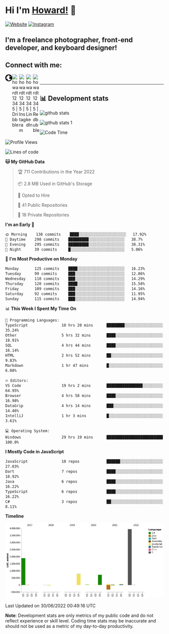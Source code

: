 # Hi I'm [Howard!][website] 👋

[![Website](https://img.shields.io/website?label=howardt12345.com&style=for-the-badge&url=https%3A%2F%2Fhowardt12345.com)](https://howardt12345.com)
[![Instagram](https://img.shields.io/badge/instagram-%23E4405F.svg?&style=for-the-badge&logo=instagram&logoColor=white)](https://instagram.com/howardt12345)

I'm a freelance photographer, front-end developer, and keyboard designer!
---

## Connect with me:

[<img align="left" alt="howardt12345.com" width="22px" src="https://raw.githubusercontent.com/iconic/open-iconic/master/svg/globe.svg" />][website]
[<img align="left" alt="howardt12345 | Dribbble" width="22px" src="https://cdn.jsdelivr.net/npm/simple-icons@v3/icons/dribbble.svg" />][dribbble]
[<img align="left" alt="howardt12345 | Instagram" width="22px" src="https://cdn.jsdelivr.net/npm/simple-icons@v3/icons/instagram.svg" />][instagram]
[<img align="left" alt="howardt12345 | LinkedIn" width="22px" src="https://cdn.jsdelivr.net/npm/simple-icons@v3/icons/linkedin.svg" />][linkedin]
[<img align="left" alt="howardt12345 | Redbubble" width="22px" src="https://cdn.jsdelivr.net/npm/simple-icons@v3/icons/redbubble.svg" />][redbubble]

<br />

---

## 📊 Development stats

![github stats](https://github-readme-stats.vercel.app/api?username=howardt12345&show_icons=true&hide_border=true&theme=dark&hide=contribs,issues)

![github stats 1](https://github-readme-stats.vercel.app/api/top-langs?username=howardt12345&langs_count=8&show_icons=true&hide_border=true&theme=dark&layout=compact)

<!--START_SECTION:waka-->
![Code Time](http://img.shields.io/badge/Code%20Time-0%20secs-blue)

![Profile Views](http://img.shields.io/badge/Profile%20Views-0-blue)

![Lines of code](https://img.shields.io/badge/From%20Hello%20World%20I%27ve%20Written-7%20Million%20lines%20of%20code-blue)

**🐱 My GitHub Data** 

> 🏆 711 Contributions in the Year 2022
 > 
> 📦 2.8 MB Used in GitHub's Storage 
 > 
> 💼 Opted to Hire
 > 
> 📜 41 Public Repositories 
 > 
> 🔑 18 Private Repositories  
 > 
**I'm an Early 🐤** 

```text
🌞 Morning    138 commits    ████░░░░░░░░░░░░░░░░░░░░░   17.92% 
🌆 Daytime    298 commits    █████████░░░░░░░░░░░░░░░░   38.7% 
🌃 Evening    295 commits    █████████░░░░░░░░░░░░░░░░   38.31% 
🌙 Night      39 commits     █░░░░░░░░░░░░░░░░░░░░░░░░   5.06%

```
📅 **I'm Most Productive on Monday** 

```text
Monday       125 commits    ████░░░░░░░░░░░░░░░░░░░░░   16.23% 
Tuesday      99 commits     ███░░░░░░░░░░░░░░░░░░░░░░   12.86% 
Wednesday    110 commits    ███░░░░░░░░░░░░░░░░░░░░░░   14.29% 
Thursday     120 commits    ████░░░░░░░░░░░░░░░░░░░░░   15.58% 
Friday       109 commits    ███░░░░░░░░░░░░░░░░░░░░░░   14.16% 
Saturday     92 commits     ███░░░░░░░░░░░░░░░░░░░░░░   11.95% 
Sunday       115 commits    ███░░░░░░░░░░░░░░░░░░░░░░   14.94%

```


📊 **This Week I Spent My Time On** 

```text
💬 Programming Languages: 
TypeScript               10 hrs 20 mins      ████████░░░░░░░░░░░░░░░░░   35.24% 
Other                    5 hrs 32 mins       ████░░░░░░░░░░░░░░░░░░░░░   18.91% 
SQL                      4 hrs 44 mins       ████░░░░░░░░░░░░░░░░░░░░░   16.14% 
HTML                     2 hrs 52 mins       ██░░░░░░░░░░░░░░░░░░░░░░░   9.83% 
Markdown                 1 hr 47 mins        █░░░░░░░░░░░░░░░░░░░░░░░░   6.08%

🔥 Editors: 
VS Code                  19 hrs 2 mins       ████████████████░░░░░░░░░   64.95% 
Browser                  4 hrs 58 mins       ████░░░░░░░░░░░░░░░░░░░░░   16.98% 
DataGrip                 4 hrs 14 mins       ███░░░░░░░░░░░░░░░░░░░░░░   14.46% 
IntelliJ                 1 hr 3 mins         █░░░░░░░░░░░░░░░░░░░░░░░░   3.61%

💻 Operating System: 
Windows                  29 hrs 19 mins      █████████████████████████   100.0%

```

**I Mostly Code in JavaScript** 

```text
JavaScript               10 repos            ██████░░░░░░░░░░░░░░░░░░░   27.03% 
Dart                     7 repos             ████░░░░░░░░░░░░░░░░░░░░░   18.92% 
Java                     6 repos             ████░░░░░░░░░░░░░░░░░░░░░   16.22% 
TypeScript               6 repos             ████░░░░░░░░░░░░░░░░░░░░░   16.22% 
C#                       3 repos             ██░░░░░░░░░░░░░░░░░░░░░░░   8.11%

```


**Timeline**

![Chart not found](https://raw.githubusercontent.com/howardt12345/howardt12345/master/charts/bar_graph.png) 


 Last Updated on 30/06/2022 00:49:16 UTC
<!--END_SECTION:waka-->

**Note**: Development stats are only metrics of my public code and do not reflect experience or skill level. Coding time stats may be inaccurate and should not be used as a metric of my day-to-day productivity.

[website]: https://howardt12345.com
[dribbble]: https://dribbble.com/howardt12345
[instagram]: https://instagram.com/howardt12345
[linkedin]: https://linkedin.com/in/howardt12345
[redbubble]: https://www.redbubble.com/people/howardt12345/
